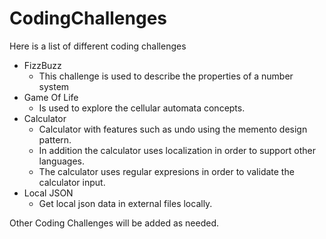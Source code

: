 # CodingChallenges
Here is a list of different coding challenges
* FizzBuzz
    - This challenge is used to describe the properties of a number system
* Game Of Life
    - Is used to explore the cellular automata concepts.
* Calculator
    - Calculator with features such as undo using the memento design pattern. 
    - In addition the calculator uses localization in order to support other languages.
    - The calculator uses regular expresions in order to validate the calculator input. 
* Local JSON
    - Get local json data in external files locally. 

Other Coding Challenges will be added as needed.